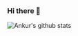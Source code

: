 ### Hi there 👋
![Ankur's github stats](https://github-readme-stats.vercel.app/api?username=theankurpanchani&include_all_commits=true&show_icons=true&theme=dracula&hide_rank=true)

<!--
**TheAnkurPanchani/TheAnkurPanchani** is a ✨ _special_ ✨ repository because its `README.md` (this file) appears on your GitHub profile.

Here are some ideas to get you started:

- 🔭 I’m currently working on ...
- 🌱 I’m currently learning ...
- 👯 I’m looking to collaborate on ...
- 🤔 I’m looking for help with ...
- 💬 Ask me about ...
- 📫 How to reach me: ...
- 😄 Pronouns: ...
- ⚡ Fun fact: ...
-->
